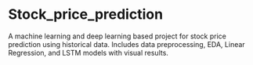 # Stock_price_prediction
A machine learning and deep learning based project for stock price prediction using historical data.  Includes data preprocessing, EDA, Linear Regression, and LSTM models with visual results.
